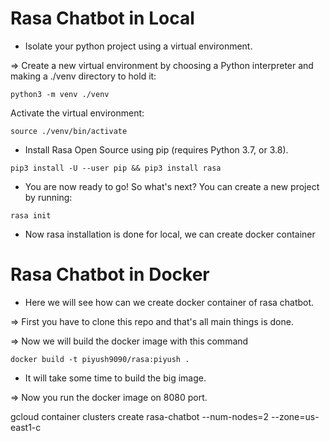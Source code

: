 # Rasa Chatbot in Local

* Isolate your python project using a virtual environment.

=> Create a new virtual environment by choosing a Python interpreter and making a ./venv directory to hold it:

```
python3 -m venv ./venv
```

Activate the virtual environment:

```
source ./venv/bin/activate
```

* Install Rasa Open Source using pip (requires Python 3.7, or 3.8).

```
pip3 install -U --user pip && pip3 install rasa
```

* You are now ready to go! So what's next? You can create a new project by running:

```
rasa init
```

* Now rasa installation is done for local, we can create docker container 


# Rasa Chatbot in Docker

* Here we will see how can we create docker container of rasa chatbot.

=> First you have to clone this repo and that's all main things is done.

=> Now we will build the docker image with this command

```
docker build -t piyush9090/rasa:piyush .
```

* It will take some time to build the big image.

=> Now you run the docker image on 8080 port.






gcloud container clusters create rasa-chatbot --num-nodes=2 --zone=us-east1-c